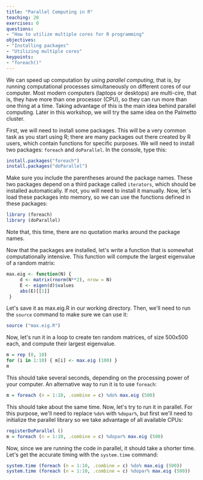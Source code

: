 ```yaml
---
title: "Parallel Computing in R"
teaching: 20
exercises: 0
questions:
- "How to utilize multiple cores for R programming"
objectives:
- "Installing packages"
- "Utilizing multiple cores"
keypoints:
- "foreach()"
---
```


<!--
- The `doParallel` package is a "parallel backend" for the foreach package. It provides a mechanism needed to execute foreach loops in parallel.
- The `foreach` package must be used in order to execute code in parallel.
- The user must register a parallel backend to use, otherwise foreach will execute tasks sequentially, even when the %dopar% operator is used
- User must register a parallel backend to use. To register doParallel to be used with foreach, you must call the registerDoParallel function.
-->

We can speed up computation by using *parallel computing*, that is, by running computational processes simultaneously on different cores of our computer. Most modern computers (laptops or desktops) are multi-cire, that is, they have more than one processor (CPU), so they can run more than one thing at a time. Taking advantage of this is the main idea behind parallel computing. Later in this workshop, we will try the same idea on the Palmetto cluster.

First, we will need to install some packages. This will be a very common task as you start using R; there are many packages out there created by R users, which contain functions for specific purposes. We will need to install two packages: `foreach` and `doParallel`. In the console, type this:

```r
install.packages("foreach")
install.packages("doParallel")
```
Make sure you include the parentheses around the package names. These two packages depend on a third package called `iterators`, which should be installed automatically. If not, you will need to install it manually. Now, let's load these packages into memory, so we can use the functions defined in these packages: 

```r
library (foreach)
library (doParallel)
```
Note that, this time, there are no quotation marks around the package names.

Now that the packages are installed, let's write a function that is somewhat computationally intensive. This function will compute the largest eigenvalue of a random matrix:

```r
max.eig <- function(N) {
     d <- matrix(rnorm(N**2), nrow = N)
     E <- eigen(d)$values
     abs(E)[[1]]
 }
```

Let's save it as max.eig.R in our working directory. Then, we'll need to run the `source` command to make sure we can use it:

```r
source ("max.eig.R")
```

Now, let's run it in a loop to create ten random matrices, of size 500x500 each, and compute their largest eigenvalue.

```r
m = rep (0, 10)
for (i in 1:10) { m[i] <- max.eig (100) }
m
```
This should take several seconds, depending on the processing power of your computer. An alternative way to run it is to use `foreach`:

```r
m = foreach (n = 1:10, .combine = c) %do% max.eig (500)
```

This should take about the same time. Now, let's try to run it in parallel. For this purpose, we'll need to replace `%do%` with `%dopar%`, but first we'll need to initialize the parallel library so we take advantage of all available CPUs:

```r
registerDoParallel ()
m = foreach (n = 1:10, .combine = c) %dopar% max.eig (500)
```

Now, since we are running the code in parallel, it should take a shorter time. Let's get the accurate timing with the `system.time` command:

```r
system.time (foreach (n = 1:10, .combine = c) %do% max.eig (500))
system.time (foreach (n = 1:10, .combine = c) %dopar% max.eig (500))
```

<!--
## 


## Using foreach package
```r
foreach(i=1:4, .combine='c') %do% max.eig(i,1)
```

**Nested foreach**
```r
k=1
foreach(i=1:4) %:%
   foreach(j=1:4) %do%{
      max.eig(k,1)
      k=k+1
    }      
```

## Using `doParallel`
Check the number of available cpus:
```r
library(doParallel)
co <- detectCores()-1
cl <- makeCluster(co)
registerDoParallel(cl)
```

Apply `doParallel` to `foreach`
```r
system.time(foreach(i=1:200, .combine='c') %do% max.eig(i,1))
system.time(foreach(i=1:200, .combine='c') %dopar% max.eig(i,1))
stopCluster(cl)
```

## Using Parallel and parLapply
(Note: this does not work in Windows, mostly applicable to run in Palmetto)
Check number of available processing cpus:
```r
library(parallel)
co <- detectCores()-1
cl <- makecluster(co)
``` 

Apply `parLapply`
```r
#Load necessary packages on the cluster workers
clusterExport(cl, c('max.eig'))
system.time(foreach(i=1:200, .combine='c') %do% max.eig(i,1))
system.time(parLapply(cl, 1:200, function(z) max.eig(z,1)))
stopCluster(cl)
```

## Using built-in Parallel inside packages
Many packages have built-in paralle function. Here we use a bootstraping package: `boot`
```r
library(boot)
# function to obtain regression weights
bs <- function(formula, data, indices) {
  d <- data[indices,] # allows boot to select sample
  fit <- lm(formula, d)
  return(coef(fit))
}
# bootstrapping with 1000 replications
system.time(results <- boot(data=mtcars, statistic=bs,
                R=10000, formula=mpg~wt+disp))

system.time(results <- boot(data=mtcars, statistic=bs,
                R=10000, formula=mpg~wt+disp,
                parallel = "snow",ncpus=2))
```

-->
